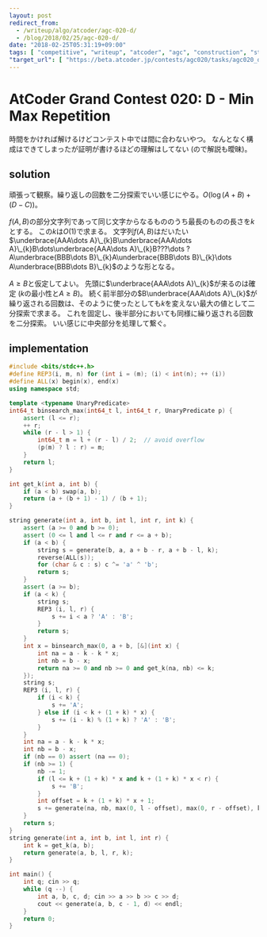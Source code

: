 ```yaml
---
layout: post
redirect_from:
  - /writeup/algo/atcoder/agc-020-d/
  - /blog/2018/02/25/agc-020-d/
date: "2018-02-25T05:31:19+09:00"
tags: [ "competitive", "writeup", "atcoder", "agc", "construction", "string" ]
"target_url": [ "https://beta.atcoder.jp/contests/agc020/tasks/agc020_d" ]
---
```


# AtCoder Grand Contest 020: D - Min Max Repetition

時間をかければ解けるけどコンテスト中では間に合わないやつ。
なんとなく構成はできてしまったが証明が書けるほどの理解はしてない (ので解説も曖昧)。

## solution

頑張って観察。繰り返しの回数を二分探索でいい感じにやる。$O(\log (A + B) + (D - C))$。

$f(A, B)$の部分文字列であって同じ文字からなるもののうち最長のものの長さを$k$とする。
この$k$は$O(1)$で求まる。
文字列$f(A, B)$はだいたい$\underbrace{AAA\dots A}\_{k}B\underbrace{AAA\dots A}\_{k}B\dots\underbrace{AAA\dots A}\_{k}B???\dots ?A\underbrace{BBB\dots B}\_{k}A\underbrace{BBB\dots B}\_{k}\dots A\underbrace{BBB\dots B}\_{k}$のような形となる。

$A \ge B$と仮定してよい。
先頭に$\underbrace{AAA\dots A}\_{k}$が来るのは確定 ($k$の最小性と$A \ge B$)。
続く前半部分の$B\underbrace{AAA\dots A}\_{k}$が繰り返される回数は、そのように使ったとしても$k$を変えない最大の値として二分探索で求まる。
これを固定し、後半部分においても同様に繰り返される回数を二分探索。
いい感じに中央部分を処理して繋ぐ。

## implementation

``` c++
#include <bits/stdc++.h>
#define REP3(i, m, n) for (int i = (m); (i) < int(n); ++ (i))
#define ALL(x) begin(x), end(x)
using namespace std;

template <typename UnaryPredicate>
int64_t binsearch_max(int64_t l, int64_t r, UnaryPredicate p) {
    assert (l <= r);
    ++ r;
    while (r - l > 1) {
        int64_t m = l + (r - l) / 2;  // avoid overflow
        (p(m) ? l : r) = m;
    }
    return l;
}

int get_k(int a, int b) {
    if (a < b) swap(a, b);
    return (a + (b + 1) - 1) / (b + 1);
}

string generate(int a, int b, int l, int r, int k) {
    assert (a >= 0 and b >= 0);
    assert (0 <= l and l <= r and r <= a + b);
    if (a < b) {
        string s = generate(b, a, a + b - r, a + b - l, k);
        reverse(ALL(s));
        for (char & c : s) c ^= 'a' ^ 'b';
        return s;
    }
    assert (a >= b);
    if (a < k) {
        string s;
        REP3 (i, l, r) {
            s += i < a ? 'A' : 'B';
        }
        return s;
    }
    int x = binsearch_max(0, a + b, [&](int x) {
        int na = a - k - k * x;
        int nb = b - x;
        return na >= 0 and nb >= 0 and get_k(na, nb) <= k;
    });
    string s;
    REP3 (i, l, r) {
        if (i < k) {
            s += 'A';
        } else if (i < k + (1 + k) * x) {
            s += (i - k) % (1 + k) ? 'A' : 'B';
        }
    }
    int na = a - k - k * x;
    int nb = b - x;
    if (nb == 0) assert (na == 0);
    if (nb >= 1) {
        nb -= 1;
        if (l <= k + (1 + k) * x and k + (1 + k) * x < r) {
            s += 'B';
        }
        int offset = k + (1 + k) * x + 1;
        s += generate(na, nb, max(0, l - offset), max(0, r - offset), k);
    }
    return s;
}
string generate(int a, int b, int l, int r) {
    int k = get_k(a, b);
    return generate(a, b, l, r, k);
}

int main() {
    int q; cin >> q;
    while (q --) {
        int a, b, c, d; cin >> a >> b >> c >> d;
        cout << generate(a, b, c - 1, d) << endl;
    }
    return 0;
}
```
